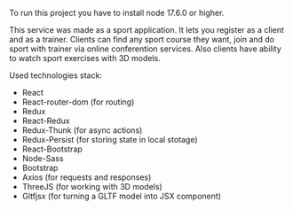 To run this project you have to install node 17.6.0 or higher.

This service was made as a sport application. It lets you register as a client and as a trainer.
Clients can find any sport course they want, join and do sport with trainer via online conferention services.
Also clients have ability to watch sport exercises with 3D models.

Used technologies stack:
- React
- React-router-dom (for routing)
- Redux
- React-Redux
- Redux-Thunk (for async actions)
- Redux-Persist (for storing state in local stotage)
- React-Bootstrap
- Node-Sass
- Bootstrap
- Axios (for requests and responses)
- ThreeJS (for working with 3D models)
- Gltfjsx (for turning a GLTF model into JSX component) 
